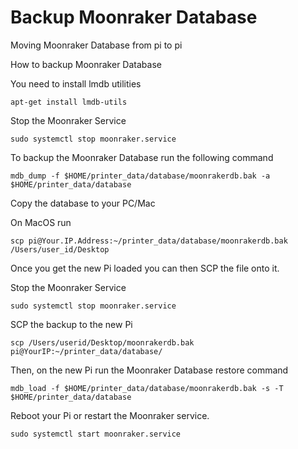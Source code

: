 #  Backup Moonraker Database


Moving Moonraker Database from pi to pi 

How to backup Moonraker Database

You need to install lmdb utilities

```
apt-get install lmdb-utils
```

Stop the Moonraker Service

```
sudo systemctl stop moonraker.service
```

To backup the Moonraker Database run the following command

```
mdb_dump -f $HOME/printer_data/database/moonrakerdb.bak -a  $HOME/printer_data/database
```

Copy the database to your PC/Mac 

On MacOS run 

```
scp pi@Your.IP.Address:~/printer_data/database/moonrakerdb.bak /Users/user_id/Desktop
```

Once you get the new Pi loaded you can then SCP the file onto it.

Stop the Moonraker Service

```
sudo systemctl stop moonraker.service
```

SCP the  backup to the new Pi

```
scp /Users/userid/Desktop/moonrakerdb.bak pi@YourIP:~/printer_data/database/
```

Then, on the new Pi run the Moonraker Database restore command

```
mdb_load -f $HOME/printer_data/database/moonrakerdb.bak -s -T $HOME/printer_data/database
```

Reboot your Pi or restart the Moonraker service.

```
sudo systemctl start moonraker.service
```
